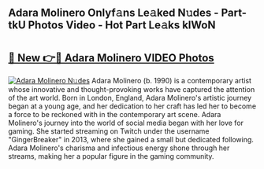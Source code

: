 ## Adara Molinero Onlyf𝚊ns Le𝚊ked N𝚞des - Part-tkU Photos Video - Hot Part Le𝚊ks klWoN

# <h2><a href="http://ab54497.deff.icu/?id=Adara+Molinero">🔗 New 👉🔴 Adara Molinero VIDEO Photos</a></h2>

[![Adara Molinero N𝚞des](https://i.imgur.com/rIISA9y.gif)](http://ab54497.deff.icu/?id=Adara+Molinero)
Adara Molinero (b. 1990) is a contemporary artist whose innovative and thought-provoking works have captured the attention of the art world. Born in London, England, Adara Molinero's artistic journey began at a young age, and her dedication to her craft has led her to become a force to be reckoned with in the contemporary art scene. Adara Molinero's journey into the world of social media began with her love for gaming. She started streaming on Twitch under the username "GingerBreaker" in 2013, where she gained a small but dedicated following. Adara Molinero's charisma and infectious energy shone through her streams, making her a popular figure in the gaming community.
